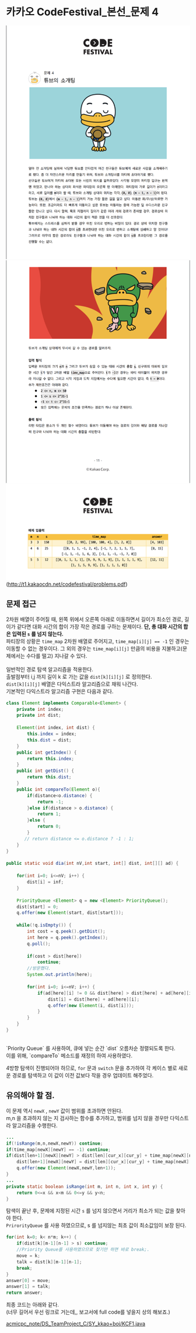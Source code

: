 # 카카오 CodeFestival_본선_문제 4
![KCF1_1](./kakao_CF1_1.png)
![KCF1_2](./kakao_CF1_2.png)
![KCF1_3](./kakao_CF1_3.png)(http://t1.kakaocdn.net/codefestival/problems.pdf)

## 문제 접근
2차원 배열이 주어질 때, 왼쪽 위에서 오른쪽 아래로 이동하면서 길이가 최소인 경로, 길이가 같다면 대화 시간의 합이 가장 작은 경로를 구하는 문제이다. **단, 총 대화 시간의 합은 입력된 `s` 를 넘지 않는다.** <br>
파티장의 상황은 `time_map` 2차원 배열로 주어지고, `time_map[i][j] == -1` 인 경우는 이동할 수 없는 경우이다. 
그 외의 경우는 `time_map[i][j]` 만큼의 비용을 지불하고(문제에서는 수다를 떨고) 지나갈 수 있다. <br>
<br>
일반적인 경로 탐색 알고리즘을 적용한다. <br>
출발점부터 i,j 까지 길이 k 로 가는 값을 `dist[k][i][j]` 로 정의한다.  
`dist[k][i][j]` 배열은 다익스트라 알고리즘으로 채워 나간다. <br>
기본적인 다익스트라 알고리즘 구현은 다음과 같다.  
```Java
class Element implements Comparable<Element> {
	private int index;
	private int dist;

	Element(int index, int dist) {
		this.index = index;
		this.dist = dist;
	}
	public int getIndex() {
		return this.index;
	}
	public int getDist() {
		return this.dist;
	}
	public int compareTo(Element o){
		if(distance<o.distance) {
			return -1;
		}else if(distance > o.distance) {
			return 1;
		}else {
			return 0;
		}
       // return distance <= o.distance ? -1 : 1;
    }
}

public static void dia(int nV,int start, int[] dist, int[][] ad) {

	for(int i=0; i<=nV; i++) {
		dist[i] = inf;
	}		

	PriorityQueue <Element> q = new <Element> PriorityQueue();
	dist[start] = 0;
	q.offer(new Element(start, dist[start]));

	while(!q.isEmpty()) {
		int cost = q.peek().getDist();
		int here = q.peek().getIndex();
		q.poll();

		if(cost > dist[here])
			continue;
		//방문했다.
		System.out.println(here);

		for(int i=0; i<=nV; i++) {
			if(ad[here][i] != 0 && dist[here] > dist[here] + ad[here][i]) {
				dist[i] = dist[here] + ad[here][i];
				q.offer(new Element(i, dist[i]));
			}
		}
	}
}
```
<br>
`Priority Queue` 를 사용하여, 큐에 넣는 순간 `dist` 오름차순 정렬되도록 한다.<br>
이를 위해, `compareTo` 메소드를 재정의 하여 사용하였다. <br>

4방향 탐색이 진행되어야 하므로, `for` 문과 `switch` 문을 추가하여 각 케이스 별로 새로운 경로를 탐색하고 이 값이 이전 값보다 작을 경우 업데이트 해주었다.

## 유의해야 할 점.
이 문제 역시 `newX` , `newY` 값이 범위를 초과하면 안된다. <br>
m,n 을 초과하지 않는 지 검사하는 함수를 추가하고, 범위를 넘지 않을 경우만 다익스트라 알고리즘을 수행한다.

```Java
...
if(!isRange(m,n,newX,newY)) continue;
if(time_map[newX][newY] == -1) continue;
if(dist[len+1][newX][newY] > dist[len][cur_x][cur_y] + time_map[newX][newY]) {
	dist[len+1][newX][newY] = dist[len][cur_x][cur_y] + time_map[newX][newY];
	q.offer(new Element(newX,newY,len+1));
}
...
private static boolean isRange(int m, int n, int x, int y) {
	return 0<=x && x<m && 0<=y && y<n;
}
```

탐색이 끝난 후, 문제에 지정된 시간 `s`  를 넘지 않으면서 거리가 최소가 되는 값을 찾아야 한다.  
`PrirorityQueue` 를 사용 하였으므로, s 를 넘지않는 최초 값이 최소값임이 보장 된다. <br>

```Java
for(int k=0; k< n*m; k++) {
	if(dist[k][m-1][n-1] > s) continue;
	//Priority Queue를 사용하였으므로 찾기만 하면 바로 break;.
	move = k;
	talk = dist[k][m-1][n-1];
	break;
}
answer[0] = move;
answer[1] = talk;
return answer;
```

최종 코드는 아래와 같다. <br>
(너무 길어서 우선 링크로 거는데,, 보고서에 full code를 넣을지 상의 해보죠.) <br>

[acmicpc_note/DS_TeamProject_C/SY_kkao+boj/KCF1.java](url)
